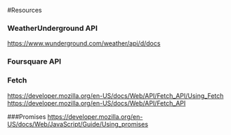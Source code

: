 #Resources

### WeatherUnderground API 
https://www.wunderground.com/weather/api/d/docs

### Foursquare API

### Fetch
https://developer.mozilla.org/en-US/docs/Web/API/Fetch_API/Using_Fetch
https://developer.mozilla.org/en-US/docs/Web/API/Fetch_API

###Promises
https://developer.mozilla.org/en-US/docs/Web/JavaScript/Guide/Using_promises

